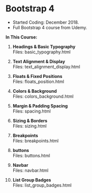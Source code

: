 # Bootstrap 4

- Started Coding: December 2018.
- Full Bootstrap 4 course from Udemy. 

<b>In This Course:</b>

1. <b>Headings & Basic Typography</b><br>
Files: basic_typography.html

2. <b>Text Alignment & Display</b><br>
Files: text_alignment_display.html

3. <b>Floats & Fixed Positions</b><br>
Files: floats_position.html

4. <b>Colors & Background</b><br>
Files: colors_background.html

5. <b>Margin & Padding Spacing</b><br>
Files: spacing.html

6. <b>Sizing & Borders</b><br>
Files: sizing.html

7. <b>Breakpoints</b><br>
Files: breakpoints.html

8. <b>buttons</b><br>
Files: buttons.html

9. <b>Navbar</b><br>
Files: navbar.html

10. <b>List Group Badges</b><br>
Files: list_group_badges.html
